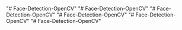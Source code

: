 "# Face-Detection-OpenCV" 
"# Face-Detection-OpenCV" 
"# Face-Detection-OpenCV" 
"# Face-Detection-OpenCV" 
"# Face-Detection-OpenCV" 
"# Face-Detection-OpenCV" 
